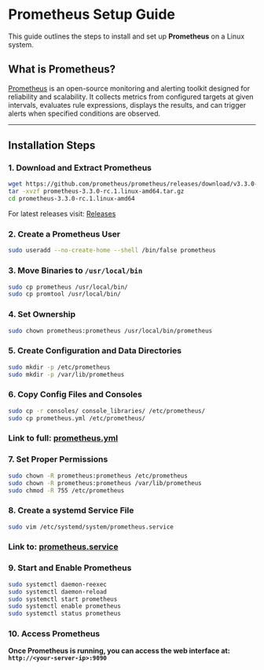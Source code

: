 # Prometheus Setup Guide

This guide outlines the steps to install and set up **Prometheus** on a Linux system.

## What is Prometheus?

[Prometheus](https://prometheus.io/) is an open-source monitoring and alerting toolkit designed for reliability and scalability. It collects metrics from configured targets at given intervals, evaluates rule expressions, displays the results, and can trigger alerts when specified conditions are observed.

---

## Installation Steps

### 1. Download and Extract Prometheus

```bash
wget https://github.com/prometheus/prometheus/releases/download/v3.3.0-rc.1/prometheus-3.3.0-rc.1.linux-amd64.tar.gz
tar -xvzf prometheus-3.3.0-rc.1.linux-amd64.tar.gz
cd prometheus-3.3.0-rc.1.linux-amd64
```
For latest releases visit: [Releases](https://github.com/prometheus/prometheus/releases)

### 2. Create a Prometheus User
```bash
sudo useradd --no-create-home --shell /bin/false prometheus
```

### 3. Move Binaries to `/usr/local/bin`

```bash
sudo cp prometheus /usr/local/bin/
sudo cp promtool /usr/local/bin/
```
### 4. Set Ownership

```bash
sudo chown prometheus:prometheus /usr/local/bin/prometheus
```

### 5. Create Configuration and Data Directories

```bash
sudo mkdir -p /etc/prometheus
sudo mkdir -p /var/lib/prometheus
```

### 6. Copy Config Files and Consoles

```bash
sudo cp -r consoles/ console_libraries/ /etc/prometheus/
sudo cp prometheus.yml /etc/prometheus/
```

### Link to full: [prometheus.yml](https://github.com/senpai-123/zeus-cluster/blob/main/Prometheus-Grafana/prometheus.yml)

### 7. Set Proper Permissions

```bash
sudo chown -R prometheus:prometheus /etc/prometheus
sudo chown -R prometheus:prometheus /var/lib/prometheus
sudo chmod -R 755 /etc/prometheus
```

### 8. Create a systemd Service File

```bash
sudo vim /etc/systemd/system/prometheus.service
```
### Link to: [prometheus.service](https://github.com/senpai-123/zeus-cluster/blob/main/Prometheus-Grafana/prometheus.service)

### 9. Start and Enable Prometheus

```bash
sudo systemctl daemon-reexec
sudo systemctl daemon-reload
sudo systemctl start prometheus
sudo systemctl enable prometheus
sudo systemctl status prometheus
```

### 10. Access Prometheus

**Once Prometheus is running, you can access the web interface at: `http://<your-server-ip>:9090`**

